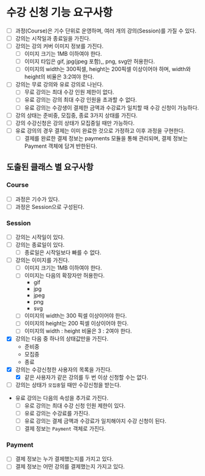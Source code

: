 # 수강 신청 기능 요구사항

- [ ] 과정(Course)은 기수 단위로 운영하며, 여러 개의 강의(Session)를 가질 수 있다.
- [ ] 강의는 시작일과 종료일을 가진다.
- [ ] 강의는 강의 커버 이미지 정보를 가진다.
  - [ ] 이미지 크기는 1MB 이하여야 한다.
  - [ ] 이미지 타입은 gif, jpg(jpeg 포함),, png, svg만 허용한다.
  - [ ] 이미지의 width는 300픽셀, height는 200픽셀 이상이어야 하며, width와 height의 비율은 3:2여야 한다.
- [ ] 강의는 무료 강의와 유료 강의로 나뉜다.
  - [ ] 무료 강의는 최대 수강 인원 제한이 없다.
  - [ ] 유료 강의는 강의 최대 수강 인원을 초과할 수 없다.
  - [ ] 유료 강의는 수강생이 결제한 금액과 수강료가 일치할 때 수강 신청이 가능하다.
- [ ] 강의 상태는 준비중, 모집중, 종료 3가지 상태를 가진다.
- [ ] 강의 수강신청은 강의 상태가 모집중일 때만 가능하다.
- [ ] 유료 강의의 경우 결제는 이미 완료한 것으로 가정하고 이후 과정을 구현한다.
  - [ ] 결제를 완료한 결제 정보는 payments 모듈을 통해 관리되며, 결제 정보는 Payment 객체에 담겨 반한된다.

## 도출된 클래스 별 요구사항
### Course
- [ ] 과정은 기수가 있다.
- [ ] 과정은 Session으로 구성된다.

### Session
- [ ] 강의는 시작일이 있다.
- [ ] 강의는 종료일이 있다.
  - [ ] 종료일은 시작일보다 빠를 수 없다.
- [ ] 강의는 이미지를 가진다.
  - [ ] 이미지 크기는 1MB 이하여야 한다.
  - [ ] 이미지는 다음의 확장자만 허용한다.
    - gif
    - jpg
    - jpeg
    - png
    - svg
  - [ ] 이미지의 width는 300 픽셀 이상이어야 한다.
  - [ ] 이미지의 height는 200 픽셀 이상이어야 한다.
  - [ ] 이미지의 width : height 비율은 3 : 2여야 한다.
- [x] 강의는 다음 중 하나의 상태값만을 가진다.
  - 준비중
  - 모집중
  - 종료
- [x] 강의는 수강신청한 사용자의 목록을 가진다.
  - [x] 같은 사용자가 같은 강의를 두 번 이상 신청할 수는 없다.
- [ ] 강의는 상태가 `모집중`일 때만 수강신청을 받는다.
- 유료 강의는 다음의 속성을 추가로 가진다.
  - [ ] 유로 강의는 최대 수강 신청 인원 제한이 있다.
  - [ ] 유료 강의는 수강료를 가진다.
  - [ ] 유료 강의는 결제 금액과 수강료가 일치해야지 수강 신청이 된다.
  - [ ] 결제 정보는 `Payment` 객체로 가진다.

### Payment
- [ ] 결제 정보는 누가 결제했는지를 가지고 있다.
- [ ] 결제 정보는 어떤 강의를 결제했는지 가지고 있다.
